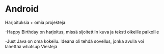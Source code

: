 # Android
Harjoituksia + omia projekteja

-Happy Birthday on harjoitus, missä sijoitettiin kuva ja teksti oikeille paikoille

-Just Java on oma kokeilu. Ideana oli tehdä sovellus, jonka avulla voi lähettää whatsup Viestejä

